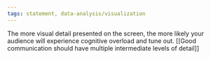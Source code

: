 ```yaml
---
tags: statement, data-analysis/visualization
---
```

The more visual detail presented on the screen, the more likely your audience will experience cognitive overload and tune out. [[Good communication should have multiple intermediate levels of detail]]